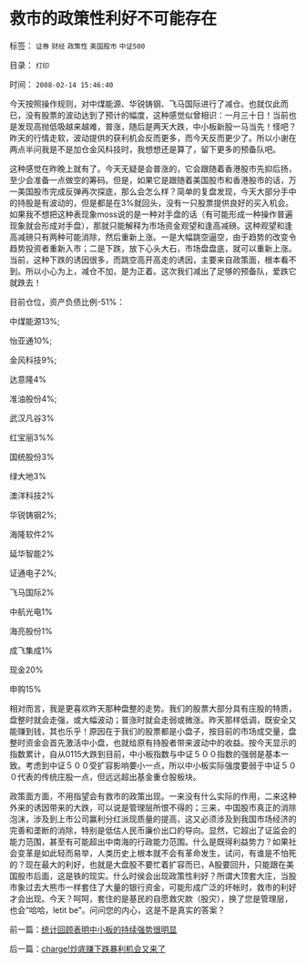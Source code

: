 # 救市的政策性利好不可能存在

标签： `证券` `财经` `政策性` `美国股市` `中证500` 

目录： `打印`

时间： `2008-02-14 15:46:40`

今天按照操作规则，对中煤能源、华锐铸钢、飞马国际进行了减仓。也就仅此而已，没有股票的波动达到了预计的幅度，这种感觉似曾相识：一月三十日！当前也是发现高抛低吸越来越难，普涨，随后是两天大跌，中小板新股一马当先！怪吧？昨天的行情走软，波动提供的获利机会反而更多，而今天反而更少了。所以小谢在两点半问我是不是加仓金风科技时，我想想还是算了，留下更多的预备队吧。

这种感觉在昨晚上就有了。今天无疑是会普涨的，它会跟随着香港股市先抑后扬，至少会准备一点做空的筹码。但是，如果它是跟随着美国股市和香港股市的话，万一美国股市完成反弹再次探底，那么会怎么样？简单的复盘发现，今天大部分手中的持股是有波动的，但是都是在3%就回头，没有一只股票提供良好的买入机会。如果我不想把这种表现象moss说的是一种对手盘的话（有可能形成一种操作普遍现象就会形成对手盘），那就只能解释为市场资金观望和逢高减磅。这种观望和逢高减磅只有两种可能消除，然后重新上涨。一是大幅跳空逼空，由于趋势的改变令趋势投资者重新入市；二是下跌，放下心头大石，市场盘盘底，就可以重新上涨。当前，这种下跌的诱因很多，而跳空高开高走的诱因，主要来自政策面，根本看不到。所以小心为上，减仓不加，是为正着。这次我们减出了足够的预备队，爱跌它就跌去！

目前仓位，资产负债比例-51%：

中煤能源13%;

怡亚通10%;

金风科技9%;

达意隆4%

准油股份4%;

武汉凡谷3%

红宝丽3%%

国统股份3%

绿大地3%

澳洋科技2%

华锐铸钢2%;

海隆软件2%

延华智能2%

证通电子2%;

飞马国际2%

中航光电1%

海亮股份1%

成飞集成1%

现金20%

申购15%

相对而言，我是更喜欢昨天那种盘整的走势。我们的股票大部分具有庄股的特质，盘整时就会走强，或大幅波动；普涨时就会走弱或微涨。昨天那样低调，既安全又能赚到钱，其也乐乎！原因在于我们的股票都是小盘子，按目前的市场成交量，盘整时资金会首先激活中小盘，也就给原有持股者带来波动中的收益。按今天显示的指数累计，自从0115大跌到目前，中小板指数与中证５００指数的强弱是基本一致。考虑到中证５００受扩容影响要小一点，所以中小板实际强度要弱于中证５００代表的传统庄股一点，但远远超出基金重仓股板块。

政策面方面，不用指望会有救市的政策出现。一来没有什么实际的作用，二来这种外来的诱因带来的大跌，可以说是管理层所恨不得的；三来，中国股市真正的消除泡沫，涉及到上市公司赢利分红派现质量的提高，这又必须涉及到我国市场经济的完善和垄断的消除，特别是低估人民币廉价出口的导向。显然，它超出了证监会的能力范围，甚至有可能超出中南海的行政能力范围。什么是既得利益势力？如果社会变革是如此轻而易举，人类历史上根本就不会有革命发生，试问，有谁是不怕死的？现在最大的利好，也就是大盘股不要忙着扩容而已，A股要回升，只能跟在美国股市后面，这是铁的现实。什么时侯会出现政策性利好？所谓大顶套大庄，当股市象过去大熊市一样套住了大量的银行资金，可能形成广泛的坏帐时，救市的利好才会出现。今天？呵呵，套住的是基民的自愿救灾款（股灾），换了您是管理层，也会“哈哈，letit be”。问问您的内心，这是不是真实的答案？



前一篇：[统计回顾表明中小板的持续强势很明显](../../../2008/2/13/统计回顾表明中小板的持续强势很明显.md)

后一篇：[charge!炒底赚下跌暴利机会又来了](../../../2008/2/15/charge!炒底赚下跌暴利机会又来了.md)